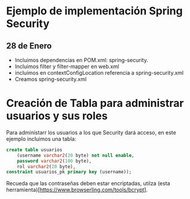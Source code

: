 # Ejemplo de implementación Spring Security

## 28 de Enero

- Incluimos dependencias en POM.xml: spring-security.
- Incluimos filter y filter-mapper en web.xml
- incluimos en contextConfigLocation referencia a spring-security.xml
- Creamos spring-security.xml


# Creación de Tabla para administrar usuarios y sus roles

Para administarr los usuarios a los que Security dará acceso, en este ejemplo incluimos una tabla:

```sql
create table usuarios 
    (username varchar2(20 byte) not null enable, 
    password varchar2(100 byte), 
    rol varchar2(20 byte), 
constraint usuarios_pk primary key (username));
```

Recueda que las contraseñas deben estar encriptadas, utilza (esta herramienta)[https://www.browserling.com/tools/bcrypt].